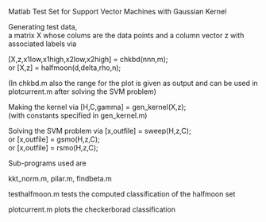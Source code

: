 Matlab Test Set for Support Vector Machines with Gaussian Kernel

Generating test data,  
a matrix X whose colums are the data points and a column vector z with associated labels via

   [X,z,x1low,x1high,x2low,x2high] = chkbd(nnn,m);   
or
   [X,z] = halfmoon(d,delta,rho,n);
   
(In chkbd.m also the range for the plot is given as output
and can be used in plotcurrent.m after solving the SVM problem)

Making the kernel via
   [H,C,gamma] = gen_kernel(X,z);   
(with constants specified in gen_kernel.m)

Solving the SVM problem via
   [x,outfile] = sweep(H,z,C);   
or
   [x,outfile] = gsmo(H,z,C);   
or
   [x,outfile] = rsmo(H,z,C);
   
Sub-programs used are

kkt_norm.m,
pilar.m,
findbeta.m

testhalfmoon.m tests the computed classification of the halfmoon set

plotcurrent.m plots the checkerborad classification
